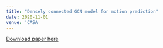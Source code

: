 ```yaml
---
title: "Densely connected GCN model for motion prediction"
date: 2020-11-01
venue: 'CASA'
---
```


[Download paper here](https://onlinelibrary.wiley.com/doi/full/10.1002/cav.1958)
